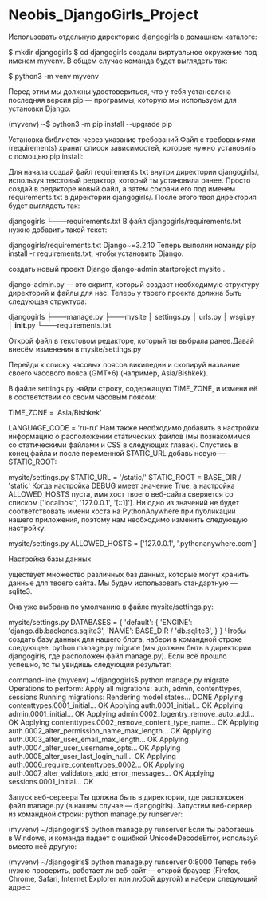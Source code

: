 # Neobis_DjangoGirls_Project

Использовать отдельную директорию djangogirls в домашнем каталоге:


$ mkdir djangogirls
$ cd djangogirls
создали виртуальное окружение под именем myvenv. В общем случае команда будет выглядеть так:


$ python3 -m venv myvenv

Перед этим мы должны удостовериться, что у тебя установлена последняя версия pip — программы, которую мы используем для установки Django.


(myvenv) ~$ python3 -m pip install --upgrade pip

Установка библиотек через указание требований
Файл с требованиями (requirements) хранит список зависимостей, которые нужно установить с помощью pip install:

Для начала создай файл requirements.txt внутри директории djangogirls/, используя текстовый редактор, который ты установила ранее. Просто создай в редакторе новый файл, а затем сохрани его под именем requirements.txt в директории djangogirls/. После этого твоя директория будет выглядеть так:

djangogirls
└───requirements.txt
В файл djangogirls/requirements.txt нужно добавить такой текст:

djangogirls/requirements.txt
Django~=3.2.10
Теперь выполни команду pip install -r requirements.txt, чтобы установить Django.

создать новый проект Django
django-admin startproject mysite .

django-admin.py — это скрипт, который создаст необходимую структуру директорий и файлы для нас. Теперь у твоего проекта должна быть следующая структура:

djangogirls
├───manage.py
├───mysite
│        settings.py
│        urls.py
│        wsgi.py
│        __init__.py
└───requirements.txt

Открой файл в текстовом редакторе, который ты выбрала ранее.Давай внесём изменения в mysite/settings.py

Перейди к списку часовых поясов википедии и скопируй название своего часового пояса (GMT+6) (например, Asia/Bishkek).

В файле settings.py найди строку, содержащую TIME_ZONE, и измени её в соответствии со своим часовым поясом:

TIME_ZONE = 'Asia/Bishkek'

LANGUAGE_CODE = 'ru-ru'
Нам также необходимо добавить в настройки информацию о расположении статических файлов (мы познакомимся со статическими файлами и CSS в следующих главах). Спустись в конец файла и после переменной STATIC_URL добавь новую — STATIC_ROOT:

mysite/settings.py
STATIC_URL = '/static/'
STATIC_ROOT = BASE_DIR / 'static'
Когда наcтройка DEBUG имеет значение True, а настройка ALLOWED_HOSTS пуста, имя хост твоего веб-сайта сверяется со списком ['localhost', '127.0.0.1', '[::1]']. Ни одно из значений не будет соответствовать имени хоста на PythonAnywhere при публикации нашего приложения, поэтому нам необходимо изменить следующую настройку:

mysite/settings.py
ALLOWED_HOSTS = ['127.0.0.1', '.pythonanywhere.com']

Настройка базы данных

уществует множество различных баз данных, которые могут хранить данные для твоего сайта. Мы будем использовать стандартную — sqlite3.

Она уже выбрана по умолчанию в файле mysite/settings.py:

mysite/settings.py
DATABASES = {
    'default': {
        'ENGINE': 'django.db.backends.sqlite3',
        'NAME': BASE_DIR / 'db.sqlite3',
    }
}
Чтобы создать базу данных для нашего блога, набери в командной строке следующее: python manage.py migrate (мы должны быть в директории djangogirls, где расположен файл manage.py). Если всё прошло успешно, то ты увидишь следующий результат:

command-line
(myvenv) ~/djangogirls$ python manage.py migrate
Operations to perform:
  Apply all migrations: auth, admin, contenttypes, sessions
Running migrations:
  Rendering model states... DONE
  Applying contenttypes.0001_initial... OK
  Applying auth.0001_initial... OK
  Applying admin.0001_initial... OK
  Applying admin.0002_logentry_remove_auto_add... OK
  Applying contenttypes.0002_remove_content_type_name... OK
  Applying auth.0002_alter_permission_name_max_length... OK
  Applying auth.0003_alter_user_email_max_length... OK
  Applying auth.0004_alter_user_username_opts... OK
  Applying auth.0005_alter_user_last_login_null... OK
  Applying auth.0006_require_contenttypes_0002... OK
  Applying auth.0007_alter_validators_add_error_messages... OK
  Applying sessions.0001_initial... OK

  Запуск веб-сервера
Ты должна быть в директории, где расположен файл manage.py (в нашем случае — djangogirls). Запустим веб-сервер из командной строки: python manage.py runserver:


(myvenv) ~/djangogirls$ python manage.py runserver
Если ты работаешь в Windows, и команда падает с ошибкой UnicodeDecodeError, используй вместо неё другую:


(myvenv) ~/djangogirls$ python manage.py runserver 0:8000
Теперь тебе нужно проверить, работает ли веб-сайт — открой браузер (Firefox, Chrome, Safari, Internet Explorer или любой другой) и набери следующий адрес:


